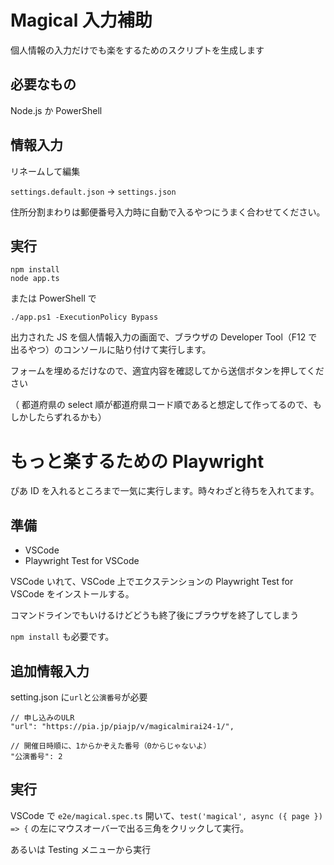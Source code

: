 # Magical 入力補助

個人情報の入力だけでも楽をするためのスクリプトを生成します

## 必要なもの

Node.js か PowerShell

## 情報入力

リネームして編集

`settings.default.json` -> `settings.json`

住所分割まわりは郵便番号入力時に自動で入るやつにうまく合わせてください。

## 実行

```
npm install
node app.ts
```

または PowerShell で

```
./app.ps1 -ExecutionPolicy Bypass
```

出力された JS を個人情報入力の画面で、ブラウザの Developer Tool（F12 で出るやつ）のコンソールに貼り付けて実行します。

フォームを埋めるだけなので、適宜内容を確認してから送信ボタンを押してください

（
都道府県の select 順が都道府県コード順であると想定して作ってるので、もしかしたらずれるかも）

# もっと楽するための Playwright

ぴあ ID を入れるところまで一気に実行します。時々わざと待ちを入れてます。

## 準備

- VSCode
- Playwright Test for VSCode

VSCode いれて、VSCode 上でエクステンションの Playwright Test for VSCode をインストールする。

コマンドラインでもいけるけどどうも終了後にブラウザを終了してしまう

`npm install` も必要です。

## 追加情報入力

setting.json に`url`と`公演番号`が必要

```
// 申し込みのULR
"url": "https://pia.jp/piajp/v/magicalmirai24-1/",

// 開催日時順に、1からかぞえた番号（0からじゃないよ）
"公演番号": 2
```

## 実行

VSCode で `e2e/magical.spec.ts` 開いて、`test('magical', async ({ page }) => {` の左にマウスオーバーで出る三角をクリックして実行。

あるいは Testing メニューから実行
